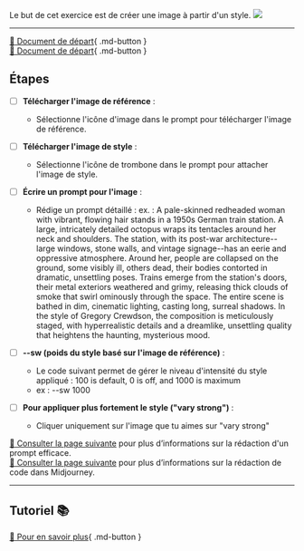 <style>.md-footer{display:none;}</style>
Le but de cet exercice est de créer une image à partir d'un style. 
<img src="../assets/image/04_rosie_pieuvre_02.png">
***

[📁 Document de départ](../assets/image/04_clown.png){ .md-button }   <br>
[📁 Document de départ](../assets/image/04_rosie_pieuvre.png){ .md-button }   <br>

## Étapes

- [ ] **Télécharger l'image de référence** :
   - Sélectionne l'icône d'image dans le prompt pour télécharger l'image de référence.

- [ ] **Télécharger l'image de style** :
   - Sélectionne l'icône de trombone dans le prompt pour attacher l'image de style.

- [ ] **Écrire un prompt pour l'image** :
   - Rédige un prompt détaillé : ex. : A pale-skinned redheaded woman with vibrant, flowing hair stands in a 1950s German train station. A large, intricately detailed octopus wraps its tentacles around her neck and shoulders. The station, with its post-war architecture--large windows, stone walls, and vintage signage--has an eerie and oppressive atmosphere. Around her, people are collapsed on the ground, some visibly ill, others dead, their bodies contorted in dramatic, unsettling poses. Trains emerge from the station's doors, their metal exteriors weathered and grimy, releasing thick clouds of smoke that swirl ominously through the space. The entire scene is bathed in dim, cinematic lighting, casting long, surreal shadows. In the style of Gregory Crewdson, the composition is meticulously staged, with hyperrealistic details and a dreamlike, unsettling quality that heightens the haunting, mysterious mood.

- [ ] **--sw (poids du style basé sur l'image de référence)** :
  * Le code suivant permet de gérer le niveau d'intensité du style appliqué : 100 is default, 0 is off, and 1000 is maximum
  * ex : --sw 1000
     
    
- [ ] **Pour appliquer plus fortement le style ("vary strong")** :
   - Cliquer uniquement sur l'image que tu aimes sur "vary strong"


[📖 Consulter la page suivante](../ai/prompt.md) pour plus d’informations sur la rédaction d'un prompt efficace.<br>
[📖 Consulter la page suivante](../ai/midjourney_code.md) pour plus d’informations sur la rédaction de code dans Midjourney. <br>


***

## Tutoriel 📚

[📖 Pour en savoir plus](https://cmontmorency365-my.sharepoint.com/:v:/g/personal/flpilote_cmontmorency_qc_ca/EV1gSzxV02dCnk8Zq_cDqoIBrhgU_jAXSPZF3OLHJnRIXQ?nav=eyJyZWZlcnJhbEluZm8iOnsicmVmZXJyYWxBcHAiOiJPbmVEcml2ZUZvckJ1c2luZXNzIiwicmVmZXJyYWxBcHBQbGF0Zm9ybSI6IldlYiIsInJlZmVycmFsTW9kZSI6InZpZXciLCJyZWZlcnJhbFZpZXciOiJNeUZpbGVzTGlua0NvcHkifX0&e=C9CAYc){ .md-button }   <br>




